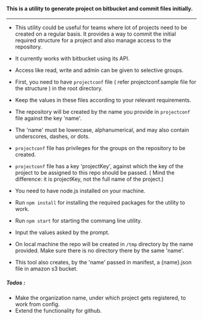 #### This is a utility to generate project on bitbucket and commit files initially.
***
- This utility could be useful for teams where lot of projects need to be created on a regular basis. It provides a way to commit the initial required structure for a project and also manage access to the repository.

- It currently works with bitbucket using its API.

- Access like read, write and admin can be given to selective groups.

- First, you need to have  `projectconf`  file ( refer projectconf.sample file for the structure ) in the root directory.

- Keep the values in these files according to your relevant requirements.

- The repository will be created by the name you provide in `projectconf` file against the key 'name'.

- The 'name' must be lowercase, alphanumerical, and may also contain underscores, dashes, or dots.

- `projectconf` file has privileges for the groups on the repository to be created.

- `projectconf` file has  a key 'projectKey', against which the key of the project to be assigned to this repo should be passed. ( Mind the difference: it is projectKey, not the full name of the project.)

- You need to have node.js installed on your machine.

- Run `npm install` for installing the required packages for the utility to work.

- Run `npm start` for starting the commang line utility.

- Input the values asked by the prompt.

- On local machine the repo will be created in `/tmp` directory by the name provided. Make sure there is no directory there by the same 'name'.

- This tool also creates, by the 'name' passed in manifest, a {name}.json file in amazon s3 bucket.

##### Todos :
- Make the organization name, under which project gets registered, to work from config.
- Extend the functionality for github.
